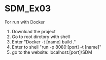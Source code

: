 # SDM_Ex03
For run with Docker
1. Download the project
2. Go to root dirctory with shell
3. Enter "Docker -t [name] build ."
4. Enter to shell "run -p 8080:[port] -t [name]"
5. go to the website:
    localhost:[port]/SDM
